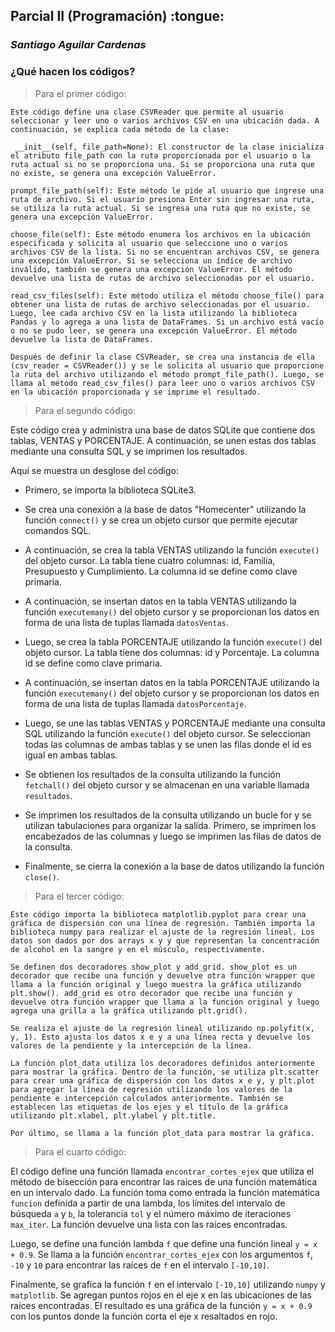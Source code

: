 ##       **Parcial II (Programación)**     \:tongue\:

### *Santiago Aguilar Cardenas*


 ### **¿Qué hacen los códigos?**



> Para el primer código:

    Este código define una clase CSVReader que permite al usuario seleccionar y leer uno o varios archivos CSV en una ubicación dada. A continuación, se explica cada método de la clase:

     __init__(self, file_path=None): El constructor de la clase inicializa el atributo file_path con la ruta proporcionada por el usuario o la ruta actual si no se proporciona una. Si se proporciona una ruta que no existe, se genera una excepción ValueError.

    prompt_file_path(self): Este método le pide al usuario que ingrese una ruta de archivo. Si el usuario presiona Enter sin ingresar una ruta, se utiliza la ruta actual. Si se ingresa una ruta que no existe, se genera una excepción ValueError.

    choose_file(self): Este método enumera los archivos en la ubicación especificada y solicita al usuario que seleccione uno o varios archivos CSV de la lista. Si no se encuentran archivos CSV, se genera una excepción ValueError. Si se selecciona un índice de archivo inválido, también se genera una excepción ValueError. El método devuelve una lista de rutas de archivo seleccionadas por el usuario.

    read_csv_files(self): Este método utiliza el método choose_file() para obtener una lista de rutas de archivo seleccionadas por el usuario. Luego, lee cada archivo CSV en la lista utilizando la biblioteca Pandas y lo agrega a una lista de DataFrames. Si un archivo está vacío o no se pudo leer, se genera una excepción ValueError. El método devuelve la lista de DataFrames.

    Después de definir la clase CSVReader, se crea una instancia de ella (csv_reader = CSVReader()) y se le solicita al usuario que proporcione la ruta del archivo utilizando el método prompt_file_path(). Luego, se llama al método read_csv_files() para leer uno o varios archivos CSV en la ubicación proporcionada y se imprime el resultado.

> Para el segundo código:

Este código crea y administra una base de datos SQLite que contiene dos tablas, VENTAS y PORCENTAJE. A continuación, se unen estas dos tablas mediante una consulta SQL y se imprimen los resultados.

Aquí se muestra un desglose del código:

- Primero, se importa la biblioteca SQLite3.

- Se crea una conexión a la base de datos "Homecenter" utilizando la función `connect()` y se crea un objeto cursor que permite ejecutar comandos SQL.

- A continuación, se crea la tabla VENTAS utilizando la función `execute()` del objeto cursor. La tabla tiene cuatro columnas: id, Familia, Presupuesto y Cumplimiento. La columna id se define como clave primaria. 

- A continuación, se insertan datos en la tabla VENTAS utilizando la función `executemany()` del objeto cursor y se proporcionan los datos en forma de una lista de tuplas llamada `datosVentas`. 

- Luego, se crea la tabla PORCENTAJE utilizando la función `execute()` del objeto cursor. La tabla tiene dos columnas: id y Porcentaje. La columna id se define como clave primaria.

- A continuación, se insertan datos en la tabla PORCENTAJE utilizando la función `executemany()` del objeto cursor y se proporcionan los datos en forma de una lista de tuplas llamada `datosPorcentaje`. 

- Luego, se une las tablas VENTAS y PORCENTAJE mediante una consulta SQL utilizando la función `execute()` del objeto cursor. Se seleccionan todas las columnas de ambas tablas y se unen las filas donde el id es igual en ambas tablas.

- Se obtienen los resultados de la consulta utilizando la función `fetchall()` del objeto cursor y se almacenan en una variable llamada `resultados`.

- Se imprimen los resultados de la consulta utilizando un bucle for y se utilizan tabulaciones para organizar la salida. Primero, se imprimen los encabezados de las columnas y luego se imprimen las filas de datos de la consulta.

- Finalmente, se cierra la conexión a la base de datos utilizando la función `close()`.


> Para el tercer código:

    Este código importa la biblioteca matplotlib.pyplot para crear una gráfica de dispersión con una línea de regresión. También importa la biblioteca numpy para realizar el ajuste de la regresión lineal. Los datos son dados por dos arrays x y y que representan la concentración de alcohol en la sangre y en el músculo, respectivamente.

    Se definen dos decoradores show_plot y add_grid. show_plot es un decorador que recibe una función y devuelve otra función wrapper que llama a la función original y luego muestra la gráfica utilizando plt.show(). add_grid es otro decorador que recibe una función y devuelve otra función wrapper que llama a la función original y luego agrega una grilla a la gráfica utilizando plt.grid().

    Se realiza el ajuste de la regresión lineal utilizando np.polyfit(x, y, 1). Esto ajusta los datos x e y a una línea recta y devuelve los valores de la pendiente y la intercepción de la línea.

    La función plot_data utiliza los decoradores definidos anteriormente para mostrar la gráfica. Dentro de la función, se utiliza plt.scatter para crear una gráfica de dispersión con los datos x e y, y plt.plot para agregar la línea de regresión utilizando los valores de la pendiente e intercepción calculados anteriormente. También se establecen las etiquetas de los ejes y el título de la gráfica utilizando plt.xlabel, plt.ylabel y plt.title.

    Por último, se llama a la función plot_data para mostrar la gráfica.

> Para el cuarto código:

El código define una función llamada `encontrar_cortes_ejex` que utiliza el método de bisección para encontrar las raíces de una función matemática en un intervalo dado. La función toma como entrada la función matemática `funcion` definida a partir de una lambda, los límites del intervalo de búsqueda `a` y `b`, la tolerancia `tol` y el número máximo de iteraciones `max_iter`. La función devuelve una lista con las raíces encontradas.

Luego, se define una función lambda `f` que define una función lineal `y = x + 0.9`. Se llama a la función `encontrar_cortes_ejex` con los argumentos `f`, `-10` y `10` para encontrar las raíces de `f` en el intervalo `[-10,10]`.

Finalmente, se grafica la función `f` en el intervalo `[-10,10]` utilizando `numpy` y `matplotlib`. Se agregan puntos rojos en el eje x en las ubicaciones de las raíces encontradas. El resultado es una gráfica de la función `y = x + 0.9` con los puntos donde la función corta el eje x resaltados en rojo.

